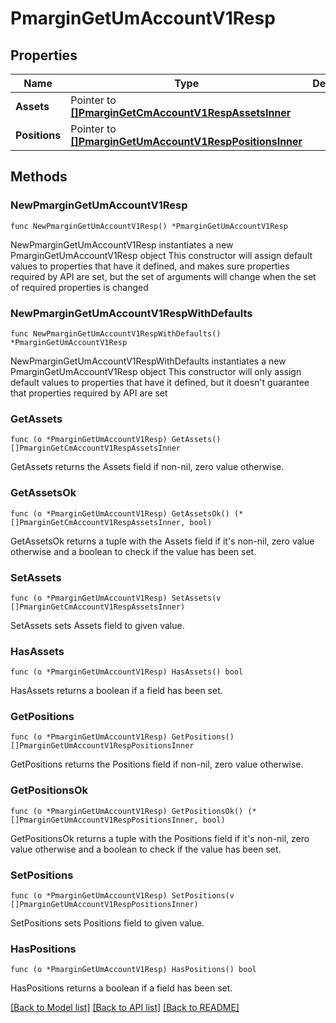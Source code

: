 # PmarginGetUmAccountV1Resp

## Properties

Name | Type | Description | Notes
------------ | ------------- | ------------- | -------------
**Assets** | Pointer to [**[]PmarginGetCmAccountV1RespAssetsInner**](PmarginGetCmAccountV1RespAssetsInner.md) |  | [optional] 
**Positions** | Pointer to [**[]PmarginGetUmAccountV1RespPositionsInner**](PmarginGetUmAccountV1RespPositionsInner.md) |  | [optional] 

## Methods

### NewPmarginGetUmAccountV1Resp

`func NewPmarginGetUmAccountV1Resp() *PmarginGetUmAccountV1Resp`

NewPmarginGetUmAccountV1Resp instantiates a new PmarginGetUmAccountV1Resp object
This constructor will assign default values to properties that have it defined,
and makes sure properties required by API are set, but the set of arguments
will change when the set of required properties is changed

### NewPmarginGetUmAccountV1RespWithDefaults

`func NewPmarginGetUmAccountV1RespWithDefaults() *PmarginGetUmAccountV1Resp`

NewPmarginGetUmAccountV1RespWithDefaults instantiates a new PmarginGetUmAccountV1Resp object
This constructor will only assign default values to properties that have it defined,
but it doesn't guarantee that properties required by API are set

### GetAssets

`func (o *PmarginGetUmAccountV1Resp) GetAssets() []PmarginGetCmAccountV1RespAssetsInner`

GetAssets returns the Assets field if non-nil, zero value otherwise.

### GetAssetsOk

`func (o *PmarginGetUmAccountV1Resp) GetAssetsOk() (*[]PmarginGetCmAccountV1RespAssetsInner, bool)`

GetAssetsOk returns a tuple with the Assets field if it's non-nil, zero value otherwise
and a boolean to check if the value has been set.

### SetAssets

`func (o *PmarginGetUmAccountV1Resp) SetAssets(v []PmarginGetCmAccountV1RespAssetsInner)`

SetAssets sets Assets field to given value.

### HasAssets

`func (o *PmarginGetUmAccountV1Resp) HasAssets() bool`

HasAssets returns a boolean if a field has been set.

### GetPositions

`func (o *PmarginGetUmAccountV1Resp) GetPositions() []PmarginGetUmAccountV1RespPositionsInner`

GetPositions returns the Positions field if non-nil, zero value otherwise.

### GetPositionsOk

`func (o *PmarginGetUmAccountV1Resp) GetPositionsOk() (*[]PmarginGetUmAccountV1RespPositionsInner, bool)`

GetPositionsOk returns a tuple with the Positions field if it's non-nil, zero value otherwise
and a boolean to check if the value has been set.

### SetPositions

`func (o *PmarginGetUmAccountV1Resp) SetPositions(v []PmarginGetUmAccountV1RespPositionsInner)`

SetPositions sets Positions field to given value.

### HasPositions

`func (o *PmarginGetUmAccountV1Resp) HasPositions() bool`

HasPositions returns a boolean if a field has been set.


[[Back to Model list]](../README.md#documentation-for-models) [[Back to API list]](../README.md#documentation-for-api-endpoints) [[Back to README]](../README.md)



